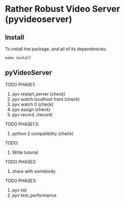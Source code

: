 # Rather Robust Video Server (pyvideoserver)

## Install

To install the package, and all of its dependencies:

    make install

## pyVideoServer

TODO PHASE1:

1. pyv restart_server (check)
1. pyv watch localhost front (check)
1. pyv watch 0 (check)
1. pyv assign (check)
1. pyv record ./record/

TODO PHASE1.5:

1. python 2 compatibility (check)

TODO:

1. Write tutorial

TODO PHASE2:

1. share with somebody

TODO PHASE3:

1. pyv list
1. pyv test_performance